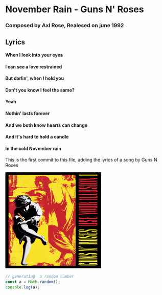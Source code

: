 # November Rain - Guns N' Roses
### Composed by Axl Rose, Realesed on june 1992

## Lyrics

#### When I look into your eyes
#### I can see a love restrained
#### But darlin', when I hold you
#### Don't you know I feel the same?
#### Yeah
#### Nothin' lasts forever
#### And we both know hearts can change
#### And it's hard to hold a candle
#### In the cold November rain

This is the first commit to this file, adding the lyrics of a song by Guns N Roses

![Image of cover album](https://github.com/cstovar/skills-communicate-using-markdown/blob/main/GnR--UseYourIllusion1.jpg)

``` javascript
// generating  a random number
const a = Math.random();
console.log(a);
```
